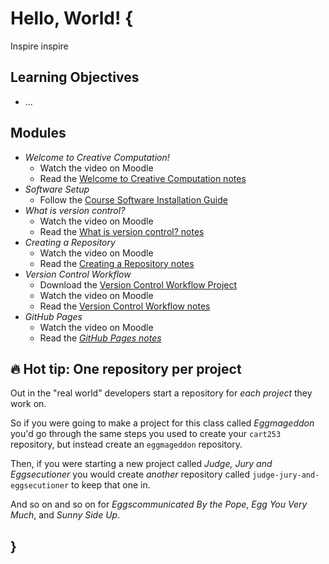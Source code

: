 # Hello, World! {

Inspire inspire

## Learning Objectives

- ...

## Modules

- *Welcome to Creative Computation!*
    - Watch the video on Moodle
    - Read the [Welcome to Creative Computation notes](./welcome-to-creative-computation.md)
- *Software Setup*
    - Follow the [Course Software Installation Guide](../../guides/course-software.md)
- *What is version control?*
    - Watch the video on Moodle
    - Read the [What is version control? notes](./what-is-version-control.md)
- *Creating a Repository*
    - Watch the video on Moodle
    - Read the [Creating a Repository notes](./creating-a-repository.md)
- *Version Control Workflow*
    - Download the [Version Control Workflow Project](./version-control-workflow-example.zip)
    - Watch the video on Moodle
    - Read the [Version Control Workflow notes](./version-control-workflow.md)
- *GitHub Pages*
    - Watch the video on Moodle
    - Read the [*GitHub Pages notes*](./github-pages.md)

## 🔥 Hot tip: One repository per project

Out in the "real world" developers start a repository for *each project* they work on. 

So if you were going to make a project for this class called *Eggmageddon* you'd go through the same steps you used to create your `cart253` repository, but instead create an `eggmageddon` repository.

Then, if you were starting a new project called *Judge, Jury and Eggsecutioner* you would create *another* repository called `judge-jury-and-eggsecutioner` to keep that one in. 

And so on and so on for *Eggscommunicated By the Pope*, *Egg You Very Much*, and *Sunny Side Up*.

## }
